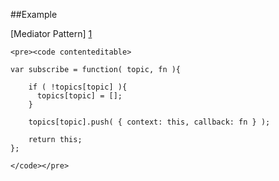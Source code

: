 ##Example

[Mediator Pattern] [1]

`<pre><code contenteditable>`

    var subscribe = function( topic, fn ){

        if ( !topics[topic] ){ 
          topics[topic] = [];
        }

        topics[topic].push( { context: this, callback: fn } );

        return this;
    };
    
`</code></pre>`


[1]: http://addyosmani.com/resources/essentialjsdesignpatterns/book/#mediatorpatternjavascript

